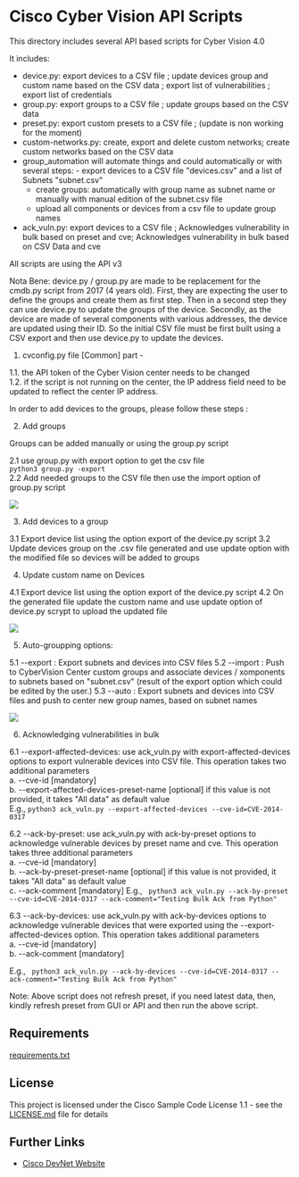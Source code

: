 # Cisco Cyber Vision API Scripts

This directory includes several API based scripts for Cyber Vision 4.0

It includes:
 - device.py: export devices to a CSV file ; update devices group and custom name based on the CSV data ; export list of vulnerabilities ; export list of credentials
 - group.py: export groups to a CSV file ; update groups based on the CSV data
 - preset.py: export custom presets to a CSV file ; (update is non working for the moment)
 - custom-networks.py: create, export and delete custom networks; create custom networks based on the CSV data
 - group_automation will automate things and could automatically or with several steps:
    	- export devices to a CSV file "devices.csv" and a list of Subnets "subnet.csv"
     - create groups: automatically with group name as subnet name or manually with manual edition of the subnet.csv file
     - upload all components or devices from a csv file to update group names
 - ack_vuln.py: export devices to a CSV file ; Acknowledges vulnerability in bulk based on preset and cve; Acknowledges vulnerability in bulk based on CSV Data and cve

All scripts are using the API v3

 Nota Bene: device.py / group.py are made to be replacement for the cmdb.py script from 2017 (4 years old). First, they are expecting the user to define the groups and create them as first step. Then in a second step they can use device.py to update the groups of the device. Secondly, as the device are made of several components with various addresses, the device are updated using their ID. So the initial CSV file must be first built using a CSV export and then use device.py to update the devices.


1. cvconfig.py file [Common] part -  

1.1. the API token of the Cyber Vision center needs to be changed  
1.2. if the script is not running on the center, the IP address field need to be updated to reflect the center IP address.

In order to add devices to the groups, please follow these steps :

2. Add groups 

Groups can be added manually or using the group.py script 

2.1 use group.py with export option to get the csv file \
```python3 group.py -export``` \
2.2 Add needed groups to the CSV file then use the import option of group.py script

![](2021-11-16-21-01-03.png)

3. Add devices to a group

3.1 Export device list using the option export of the device.py script
3.2 Update devices group on the .csv file generated and use update option with the modified file so devices will be added to groups

4. Update custom name on Devices

4.1 Export device list using the option export of the device.py script
4.2 On the generated file update the custom name and use update option of device.py scrypt to upload the updated file

![](2021-11-16-21-02-04.png)


5. Auto-groupping options:

5.1 --export : Export subnets and devices into CSV files
5.2 --import : Push to CyberVision Center custom groups and associate devices / xomponents to subnets based on "subnet.csv" (result of the export option which could be edited by the user.)
5.3 --auto : Export subnets and devices into CSV files and push to center new group names, based on subnet names

![](CCV-auto-group.png)

6. Acknowledging vulnerabilities in bulk

6.1 --export-affected-devices: use ack_vuln.py with export-affected-devices options to export vulnerable devices into CSV file. This operation takes two additional parameters \
a. --cve-id [mandatory] \
b. --export-affected-devices-preset-name  [optional] if this value is not provided, it takes "All data" as default value \
E.g., ``` python3 ack_vuln.py --export-affected-devices --cve-id=CVE-2014-0317 ```

6.2 --ack-by-preset: use ack_vuln.py with ack-by-preset options to acknowledge vulnerable devices by preset name and cve. This operation takes three additional parameters \
a. --cve-id [mandatory] \
b. --ack-by-preset-preset-name  [optional] if this value is not provided, it takes "All data" as default value \
c. --ack-comment [mandatory] 
E.g., ``` python3 ack_vuln.py --ack-by-preset --cve-id=CVE-2014-0317 --ack-comment="Testing Bulk Ack from Python"```

6.3 --ack-by-devices: use ack_vuln.py with ack-by-devices options to acknowledge vulnerable devices that were exported using the --export-affected-devices option. This operation takes additional parameters \
a. --cve-id [mandatory] \
b. --ack-comment [mandatory] 
 
E.g., ``` python3 ack_vuln.py --ack-by-devices --cve-id=CVE-2014-0317 --ack-comment="Testing Bulk Ack from Python"```

Note: Above script does not refresh preset, if you need latest data, then, kindly refresh preset from GUI or API and then run the above script. 
## Requirements

[requirements.txt](requirements.txt)

## License

This project is licensed under the Cisco Sample Code License 1.1 - see the [LICENSE.md](LICENSE.md) file for details

## Further Links

* [Cisco DevNet Website](https://developer.cisco.com)


